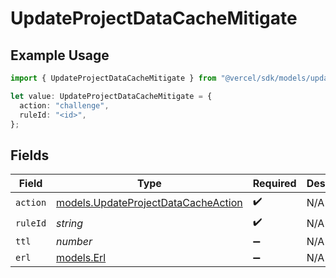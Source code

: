 # UpdateProjectDataCacheMitigate

## Example Usage

```typescript
import { UpdateProjectDataCacheMitigate } from "@vercel/sdk/models/updateprojectdatacacheop.js";

let value: UpdateProjectDataCacheMitigate = {
  action: "challenge",
  ruleId: "<id>",
};
```

## Fields

| Field                                                                            | Type                                                                             | Required                                                                         | Description                                                                      |
| -------------------------------------------------------------------------------- | -------------------------------------------------------------------------------- | -------------------------------------------------------------------------------- | -------------------------------------------------------------------------------- |
| `action`                                                                         | [models.UpdateProjectDataCacheAction](../models/updateprojectdatacacheaction.md) | :heavy_check_mark:                                                               | N/A                                                                              |
| `ruleId`                                                                         | *string*                                                                         | :heavy_check_mark:                                                               | N/A                                                                              |
| `ttl`                                                                            | *number*                                                                         | :heavy_minus_sign:                                                               | N/A                                                                              |
| `erl`                                                                            | [models.Erl](../models/erl.md)                                                   | :heavy_minus_sign:                                                               | N/A                                                                              |